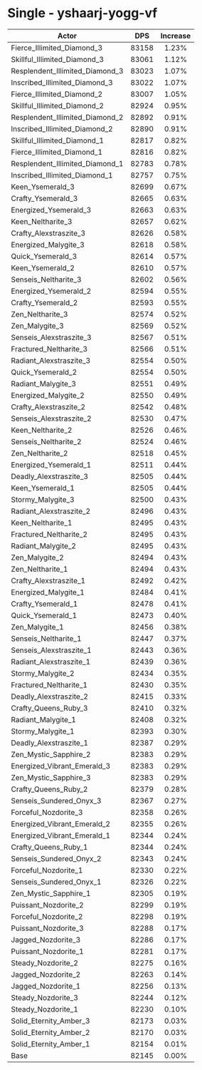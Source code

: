 # Single - yshaarj-yogg-vf
| Actor | DPS | Increase |
|---|:---:|:---:|
|Fierce_Illimited_Diamond_3|83158|1.23%|
|Skillful_Illimited_Diamond_3|83061|1.12%|
|Resplendent_Illimited_Diamond_3|83023|1.07%|
|Inscribed_Illimited_Diamond_3|83022|1.07%|
|Fierce_Illimited_Diamond_2|83007|1.05%|
|Skillful_Illimited_Diamond_2|82924|0.95%|
|Resplendent_Illimited_Diamond_2|82892|0.91%|
|Inscribed_Illimited_Diamond_2|82890|0.91%|
|Skillful_Illimited_Diamond_1|82817|0.82%|
|Fierce_Illimited_Diamond_1|82816|0.82%|
|Resplendent_Illimited_Diamond_1|82783|0.78%|
|Inscribed_Illimited_Diamond_1|82757|0.75%|
|Keen_Ysemerald_3|82699|0.67%|
|Crafty_Ysemerald_3|82665|0.63%|
|Energized_Ysemerald_3|82663|0.63%|
|Keen_Neltharite_3|82657|0.62%|
|Crafty_Alexstraszite_3|82626|0.58%|
|Energized_Malygite_3|82618|0.58%|
|Quick_Ysemerald_3|82614|0.57%|
|Keen_Ysemerald_2|82610|0.57%|
|Senseis_Neltharite_3|82602|0.56%|
|Energized_Ysemerald_2|82594|0.55%|
|Crafty_Ysemerald_2|82593|0.55%|
|Zen_Neltharite_3|82574|0.52%|
|Zen_Malygite_3|82569|0.52%|
|Senseis_Alexstraszite_3|82567|0.51%|
|Fractured_Neltharite_3|82566|0.51%|
|Radiant_Alexstraszite_3|82554|0.50%|
|Quick_Ysemerald_2|82554|0.50%|
|Radiant_Malygite_3|82551|0.49%|
|Energized_Malygite_2|82550|0.49%|
|Crafty_Alexstraszite_2|82542|0.48%|
|Senseis_Alexstraszite_2|82530|0.47%|
|Keen_Neltharite_2|82526|0.46%|
|Senseis_Neltharite_2|82524|0.46%|
|Zen_Neltharite_2|82518|0.45%|
|Energized_Ysemerald_1|82511|0.44%|
|Deadly_Alexstraszite_3|82505|0.44%|
|Keen_Ysemerald_1|82505|0.44%|
|Stormy_Malygite_3|82500|0.43%|
|Radiant_Alexstraszite_2|82496|0.43%|
|Keen_Neltharite_1|82495|0.43%|
|Fractured_Neltharite_2|82495|0.43%|
|Radiant_Malygite_2|82495|0.43%|
|Zen_Malygite_2|82494|0.43%|
|Zen_Neltharite_1|82494|0.43%|
|Crafty_Alexstraszite_1|82492|0.42%|
|Energized_Malygite_1|82484|0.41%|
|Crafty_Ysemerald_1|82478|0.41%|
|Quick_Ysemerald_1|82473|0.40%|
|Zen_Malygite_1|82456|0.38%|
|Senseis_Neltharite_1|82447|0.37%|
|Senseis_Alexstraszite_1|82443|0.36%|
|Radiant_Alexstraszite_1|82439|0.36%|
|Stormy_Malygite_2|82434|0.35%|
|Fractured_Neltharite_1|82430|0.35%|
|Deadly_Alexstraszite_2|82415|0.33%|
|Crafty_Queens_Ruby_3|82410|0.32%|
|Radiant_Malygite_1|82408|0.32%|
|Stormy_Malygite_1|82393|0.30%|
|Deadly_Alexstraszite_1|82387|0.29%|
|Zen_Mystic_Sapphire_2|82383|0.29%|
|Energized_Vibrant_Emerald_3|82383|0.29%|
|Zen_Mystic_Sapphire_3|82383|0.29%|
|Crafty_Queens_Ruby_2|82379|0.28%|
|Senseis_Sundered_Onyx_3|82367|0.27%|
|Forceful_Nozdorite_3|82358|0.26%|
|Energized_Vibrant_Emerald_2|82355|0.26%|
|Energized_Vibrant_Emerald_1|82344|0.24%|
|Crafty_Queens_Ruby_1|82344|0.24%|
|Senseis_Sundered_Onyx_2|82343|0.24%|
|Forceful_Nozdorite_1|82330|0.22%|
|Senseis_Sundered_Onyx_1|82326|0.22%|
|Zen_Mystic_Sapphire_1|82305|0.19%|
|Puissant_Nozdorite_2|82299|0.19%|
|Forceful_Nozdorite_2|82298|0.19%|
|Puissant_Nozdorite_3|82288|0.17%|
|Jagged_Nozdorite_3|82286|0.17%|
|Puissant_Nozdorite_1|82281|0.17%|
|Steady_Nozdorite_2|82275|0.16%|
|Jagged_Nozdorite_2|82263|0.14%|
|Jagged_Nozdorite_1|82256|0.13%|
|Steady_Nozdorite_3|82244|0.12%|
|Steady_Nozdorite_1|82230|0.10%|
|Solid_Eternity_Amber_3|82173|0.03%|
|Solid_Eternity_Amber_2|82170|0.03%|
|Solid_Eternity_Amber_1|82154|0.01%|
|Base|82145|0.00%|
